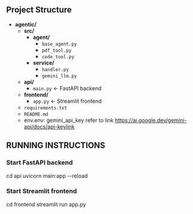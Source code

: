 ## Project Structure

- **agentic/**
  - **src/**
    - **agent/**
      - `base_agent.py`
      - `pdf_tool.py`
      - `code_tool.py`
    - **service/**
      - `handler.py`
      - `gemini_llm.py`
  - **api/**
    - `main.py` ← FastAPI backend
  - **frontend/**
    - `app.py` ← Streamlit frontend
  - `requirements.txt`
  - `README.md`
  - env.env: gemini_api_key refer to link https://ai.google.dev/gemini-api/docs/api-keylink 

## RUNNING INSTRUCTIONS
### **Start FastAPI backend**
cd api
uvicorn main:app --reload

### Start Streamlit frontend
cd frontend
streamlit run app.py
